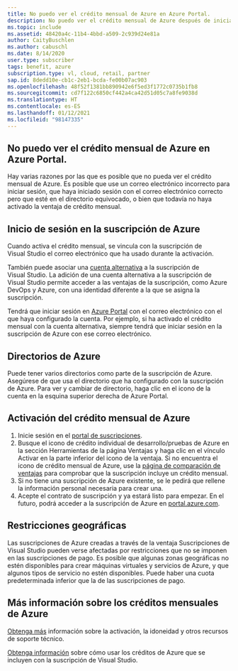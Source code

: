 ```yaml
---
title: No puedo ver el crédito mensual de Azure en Azure Portal.
description: No puedo ver el crédito mensual de Azure después de iniciar sesión en Azure Portal
ms.topic: include
ms.assetid: 48420a4c-11b4-4bbd-a509-2c939d24e81a
author: CaityBuschlen
ms.author: cabuschl
ms.date: 8/14/2020
user.type: subscriber
tags: benefit, azure
subscription.type: vl, cloud, retail, partner
sap.id: 8dedd10e-cb1c-2eb1-bcda-fe00b07ac903
ms.openlocfilehash: 48f52f1381bb890942e6f5ed3f1772c0735b1fb8
ms.sourcegitcommit: cd7f122c6850cf442a4ca42d51d05c7a8fe9038d
ms.translationtype: HT
ms.contentlocale: es-ES
ms.lasthandoff: 01/12/2021
ms.locfileid: "98147335"
---
```

## <a name="im-unable-to-see-my-azure-monthly-credit-in-the-azure-portal"></a>No puedo ver el crédito mensual de Azure en Azure Portal.

Hay varias razones por las que es posible que no pueda ver el crédito mensual de Azure. Es posible que use un correo electrónico incorrecto para iniciar sesión, que haya iniciado sesión con el correo electrónico correcto pero que esté en el directorio equivocado, o bien que todavía no haya activado la ventaja de crédito mensual. 

## <a name="azure-subscription-sign-in"></a>Inicio de sesión en la suscripción de Azure 

Cuando activa el crédito mensual, se vincula con la suscripción de Visual Studio el correo electrónico que ha usado durante la activación.  

También puede asociar una [cuenta alternativa](https://docs.microsoft.com/visualstudio/subscriptions/vs-alternate-identity) a la suscripción de Visual Studio. La adición de una cuenta alternativa a la suscripción de Visual Studio permite acceder a las ventajas de la suscripción, como Azure DevOps y Azure, con una identidad diferente a la que se asigna la suscripción.  

Tendrá que iniciar sesión en [Azure Portal](https://portal.azure.com/) con el correo electrónico con el que haya configurado la cuenta. Por ejemplo, si ha activado el crédito mensual con la cuenta alternativa, siempre tendrá que iniciar sesión en la suscripción de Azure con ese correo electrónico. 

## <a name="azure-directories"></a>Directorios de Azure
 
Puede tener varios directorios como parte de la suscripción de Azure. Asegúrese de que usa el directorio que ha configurado con la suscripción de Azure. Para ver y cambiar de directorio, haga clic en el icono de la cuenta en la esquina superior derecha de Azure Portal. 

## <a name="how-to-activate-your-azure-monthly-credit"></a>Activación del crédito mensual de Azure

1. Inicie sesión en el [portal de suscripciones](https://my.visualstudio.com/benefits).  
1. Busque el icono de crédito individual de desarrollo/pruebas de Azure en la sección Herramientas de la página Ventajas y haga clic en el vínculo Activar en la parte inferior del icono de la ventaja. Si no encuentra el icono de crédito mensual de Azure, use la [página de comparación de ventajas](https://visualstudio.microsoft.com/vs/benefits/#azure?cat=visual-studio-enterprise-subscription) para comprobar que la suscripción incluye un crédito mensual. 
1. Si no tiene una suscripción de Azure existente, se le pedirá que rellene la información personal necesaria para crear una.  
1. Acepte el contrato de suscripción y ya estará listo para empezar. En el futuro, podrá acceder a la suscripción de Azure en [portal.azure.com](https://portal.azure.com/).

## <a name="geographic-restrictions"></a>Restricciones geográficas 

Las suscripciones de Azure creadas a través de la ventaja Suscripciones de Visual Studio pueden verse afectadas por restricciones que no se imponen en las suscripciones de pago. Es posible que algunas zonas geográficas no estén disponibles para crear máquinas virtuales y servicios de Azure, y que algunos tipos de servicio no estén disponibles. Puede haber una cuota predeterminada inferior que la de las suscripciones de pago. 

## <a name="more-information-about-azure-monthly-credits"></a>Más información sobre los créditos mensuales de Azure

[Obtenga más](https://docs.microsoft.com/visualstudio/subscriptions/vs-azure) información sobre la activación, la idoneidad y otros recursos de soporte técnico.  

[Obtenga información](https://azure.microsoft.com/pricing/member-offers/credit-for-visual-studio-subscribers/#azure-credits) sobre cómo usar los créditos de Azure que se incluyen con la suscripción de Visual Studio. 
